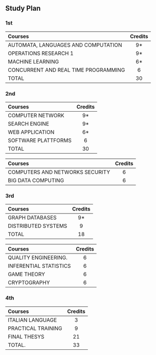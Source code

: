 ## Study Plan

### 1st 
| Courses    | Credits |
|:---------- |:-------:|
| AUTOMATA, LANGUAGES AND COMPUTATION    | 9*  |
| OPERATIONS RESEARCH 1                  | 9*  |
| MACHINE LEARNING                       | 6*  |
| CONCURRENT AND REAL TIME PROGRAMMING   | 6   |
| TOTAL                                  | 30  |

### 2nd 
| Courses    | Credits |
|:---------- |:-------:|
| COMPUTER NETWORK                              | 9*  |
| SEARCH ENGINE                                 | 9*  | 
| WEB APPLICATION                               | 6*  |
| SOFTWARE PLATTFORMS                           | 6   |
| TOTAL                                         | 30  |


| Courses    | Credits |
|:---------- |:-------:|
| COMPUTERS AND NETWORKS SECURITY               | 6   |
| BIG DATA COMPUTING 			                  | 6   |



### 3rd 
| Courses    | Credits |
|:---------- |:-------:|
| GRAPH DATABASES                        | 9*  |
| DISTRIBUTED SYSTEMS                    | 9   |
| TOTAL                                  | 18  |

| Courses    | Credits |
|:---------- |:-------:|
| QUALITY ENGINEERING.                   | 6   |
| INFERENTIAL STATISTICS                 | 6   |
| GAME THEORY                            | 6   |
| CRYPTOGRAPHY                           | 6   |



### 4th 
| Courses    | Credits |
|:---------- |:-------:|
| ITALIAN LANGUAGE                       | 3   |
| PRACTICAL TRAINING                     | 9   | 
| FINAL THESYS                           | 21  |
| TOTAL.                                 | 33  |






